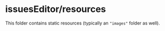 # issuesEditor/resources

This folder contains static resources (typically an `"images"` folder as well).

